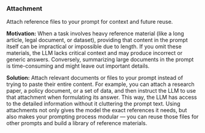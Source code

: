 ### Attachment
Attach reference files to your prompt for context and future reuse.

**Motivation:** When a task involves heavy reference material (like a long article, legal document, or dataset), providing that content in the prompt itself can be impractical or impossible due to length. If you omit these materials, the LLM lacks critical context and may produce incorrect or generic answers. Conversely, summarizing large documents in the prompt is time-consuming and might leave out important details.

**Solution:** Attach relevant documents or files to your prompt instead of trying to paste their entire content. For example, you can attach a research paper, a policy document, or a set of data, and then instruct the LLM to use that attachment when formulating its answer. This way, the LLM has access to the detailed information without it cluttering the prompt text. Using attachments not only gives the model the exact references it needs, but also makes your prompting process modular — you can reuse those files for other prompts and build a library of reference materials.
